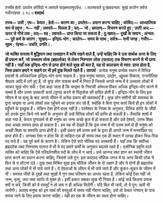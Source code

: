  

तस्यैव हेतो: प्रयतेत कोविदो न लवयते यद्भ्रमतामुपर्यध: । तल्लवयते दु:खवदन्यत: सुखं कालेन सर्वत्र गभीररंहसा ॥ १८॥ **शब्दार्थ** 

**तस्य—** **उसी** **; एव—** **केवल** **; हेतो:—** **कारण का** **; प्रयतेत—** **प्रयत्न करना चाहिए** **; कोविद:—** **आध्यात्मिक रूप से प्रवृत्त** **;** **न—** **नहीं** **;  लवयते—** **मिलता है** **; यत्—** **जो** **; भ्रमताम्—** **विचरण करते हुए** **; उपरि अध:—** **ऊपर से नीचे तक** **; तत्—** **वह** **;** **लवयते—** **प्राप्त किया जा सकता है** **; दु:खवत्—** **दुखों के समान** **; अन्यत:—** **पूर्व कर्म के कारण** **; सुखम्—** **इन्द्रिय-भोग** **;** **कालेन—** **समय के साथ** **; सर्वत्र—** **सभी जगह** **; गभीर—** **सूक्ष्म** **; रंहसा—** **उन्नति, प्रगति।** **.** 

**जो व्यक्ति वास्तव में बुद्धिमान तथा तत्वज्ञान में रूचि रखने वाले हैं, उन्हें चाहिए कि वे** **उस सार्थक अन्त के लिए ही प्रयत्न करें, जो उच्चतम लोक (ब्रह्मलोक) से लेकर निश्नतम** **लोक (पाताल) तक विचरण करने से भी प्राप्य नहीं है। जहाँ तक इन्द्रिय-भोग से प्राप्त** **होने वाले सुख की बात है, यह तो कालक्रम से स्वत: प्राप्त होता है, जिस प्रकार हमारे न** **चाहने पर भी हमें दुख मिलते रहते हैं।** **तात्पर्य** : प्रत्येक मनुष्य प्रत्येक स्थान में विभिन्न प्रयासों से अधिकाधिक इन्द्रिय-भोग पाना चाहता है। कुछ मनुष्य व्यापार, उद्योग, आॢथक विकास, राजनीतिक श्रेष्ठता आदि में लगे हुए हैं, तो कुछ लोग सकाम कर्मों में निरत हैं जिससे अगले जन्म में वे उच्चतर लोकों में जाकर सुख भोग सकें। ऐसा कहा जाता है कि चन्द्रमा के निवासी *सोमरस* पीकर अधिक इन्द्रिय-भोग करने में समर्थ हैं और उत्तम उपकारी कार्य (पुण्य) करने से पितृलोक की प्रापि्त होती है। इन्द्रिय-भोग के लिए इस जीवन में या मृत्यु के बाद अगले जीवन में अनेक प्रकार की व्यवस्थाएँ हैं। कुछ लोग मशीनों की व्यवस्था के द्वारा चन्द्रमा या अन्य लोकों तक पहुँचने का प्रयास कर रहे हैं, क्योंकि वे बिना पुण्य कार्य किये ही इन लोकों में पहुँचने के इच्छुक हैं। लेकिन ऐसा होने वाला नहीं है। परमेश्वर के नियम के अनुसार, विभिन्न कोटि के जीवों को उनके द्वारा किये गये कर्मों के अनुसार ही उन्हें विभिन्न लोकों की प्राप्ति हो सकती है। जैसाकि शाषों में कहा गया है, केवल पुण्यकर्म से ही मनुष्य का जन्म अच्छे कुल में हो सकता है और उसे ऐश्वर्य, उत्तम शिक्षा तथा अच्छा स्वरूप प्राप्त हो सकता है। हम यह भी देखते हैं कि इस जन्म में भी उत्तम कर्म से ही मनुष्य को अच्छी शिक्षा या सश्पत्ति प्राप्त होती है। इसी प्रकार हमें उत्तम कर्म के द्वारा ही अगले जन्म में मनवांछित पद प्राप्त होते हैं। अन्यथा ऐसा न होता कि दो व्यकि्त एक ही समय तथा एक ही स्थान में उत्पन्न होकर भिन्न-भिन्न पद पाते हैं। यह पूर्व कर्म के कारण है। लेकिन ऐसे सारे भौतिक पद अस्थायी हैं। यहाँ तक कि सर्वोच्च ब्रह्मलोक तथा निश्नतम पाताल में भी ये पद हमारे कर्मों के अनुसार बदलते रहते हैं। दार्शनिक प्रवृत्ति वाले व्यक्ति को चाहिए कि ऐसे परिवर्तनशील पदों के लोभ में न आये। उसे आनन्द तथा ज्ञान का स्थायी जीवन प्राप्त करने का प्रयत्न करना चाहिए, जिससे उसे पुन: इस कष्टप्रद भौतिक जगत में या अन्य किसी लोक में फिर से न लौटना पड़े। दुख तथा मिश्रित सुख इस भौतिक जीवन के दो लक्षण हैं और ये दोनों ही ब्रह्मलोक तथा अन्य लोकों में भी पाये जाते हैं। ये देवताओं के जीवन में भी पाये जाते हैं और कूकर-सूकर के जीवन में भी। समस्त जीवों के दुखों तथा सुखों में गुण तथा परिमाण का अन्तर रहता है, लेकिन कोई ऐसा नहीं जो जन्म, मृत्यु, जरा तथा व्याधि से मुक्त हो। इसी प्रकार सबका सुख भी नियत है। कोई चाहे कितना प्रयास क्यों न करे, किसी को ये वस्तुएँ न तो कम न ही अधिक मिलेंगी। यदि मिल भी जायें, तो ये पुन: चली भी जायेंगी। अतएव मनुष्य को इन व्यर्थ की वस्तुओं में समय नहीं गँवाना चाहिए; उसे तो केवल भगवान् के पास वापस जाने के लिए प्रयास करना चाहिए। यही हर एक के जीवन का लक्ष्य होना चाहिए। 